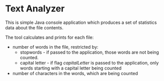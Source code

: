 # Text Analyzer
This is simple Java console application which produces a set of statistics data about the file contents.

The tool calculates and prints for each file:

- number of words in the file, restricted by:
	 - stopwords - if passed to the application, those words are not being counted. 
	 - capital letter - if flag *capitalLetter* is passed to the application, only words starting with a capital letter being counted
- number of characters in the words, which are being counted
